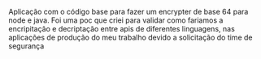 Aplicação com o código base para fazer um encrypter de base 64 para node e java.
Foi uma poc que criei para validar como fariamos a encripitação e decriptação entre apis de diferentes linguagens, nas aplicações de produção do meu trabalho devido a solicitação do time de segurança
